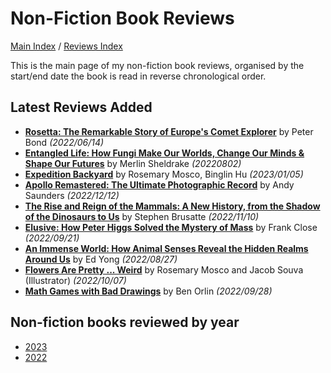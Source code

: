 # Non-Fiction Book Reviews

[Main Index](../../README.md) / [Reviews Index](../README.md)

This is the main page of my non-fiction book reviews, organised by the start/end date the book is read in reverse chronological order.

## Latest Reviews Added
- [**Rosetta: The Remarkable Story of Europe's Comet Explorer**](2022/20220614-Rosetta.md) by Peter Bond *(2022/06/14)*
- [**Entangled Life: How Fungi Make Our Worlds, Change Our Minds & Shape Our Futures**](2022/20220802-EntangledLife.md) by Merlin Sheldrake *(20220802)*
- [**Expedition Backyard**](2023/20230105-ExpeditionBackyard.md) by Rosemary Mosco, Binglin Hu *(2023/01/05)*
- [**Apollo Remastered: The Ultimate Photographic Record**](2022/20221212-ApolloRemastered.md) by Andy Saunders *(2022/12/12)*
- [**The Rise and Reign of the Mammals: A New History, from the Shadow of the Dinosaurs to Us**](2022/20221110-TheRiseAndReignOfTheMammals.md) by Stephen Brusatte *(2022/11/10)*
- [**Elusive: How Peter Higgs Solved the Mystery of Mass**](2022/20220921-Elusive.md) by Frank Close *(2022/09/21)*
- [**An Immense World: How Animal Senses Reveal the Hidden Realms Around Us**](2022/20220827-AnImmenseWorld.md) by Ed Yong *(2022/08/27)*
- [**Flowers Are Pretty ... Weird**](2022/20221007-FlowersArePrettyWeird.md) by Rosemary Mosco and Jacob Souva (Illustrator) *(2022/10/07)*
- [**Math Games with Bad Drawings**](2022/20220906-MathGamesWithBadDrawings.md) by Ben Orlin *(2022/09/28)*

## Non-fiction books reviewed by year
- [2023](2023/README.md)
- [2022](2022/README.md)
